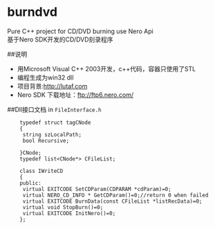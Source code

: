 burndvd
=======

Pure C++ project for  CD/DVD burning use Nero Api  
基于Nero SDK开发的CD/DVD刻录程序


##说明

- 用Microsoft Visual C++ 2003开发，c++代码，容器只使用了STL
- 编程生成为win32 dll
- 项目背景:<http://lutaf.com>
- Nero SDK 下载地址：<ftp://ftp6.nero.com/>


##Dll接口文档
in  `FileInterface.h `

		typedef struct tagCNode
		{
		 string szLocalPath;
		 bool Recursive;
		
		}CNode;
		typedef list<CNode*> CFileList;
				
		class IWriteCD
		{
		public:
		 virtual EXITCODE SetCDParam(CDPARAM *cdParam)=0;
		 virtual NERO_CD_INFO * GetCDParam()=0;//return 0 when failed
		 virtual EXITCODE BurnData(const CFileList *listRecData)=0;
		 virtual void StopBurn()=0;
		 virtual EXITCODE InitNero()=0;
		};




